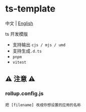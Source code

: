 # ts-template

中文 | [English](./README.md)

ts 开发模版

- 支持输出 `cjs / mjs / umd`
- 支持生成`.d.ts`
- `pnpm`
- `vitest`

## ⚠️ 注意 ⚠️

### rollup.config.js

`把 [filename] 改成你想设置的应用的名称`
